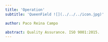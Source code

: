 ```yaml
---
title: 'Operation'
subtitle: 'QueenField ![](../../../icon.jpg)'

author: Paco Reina Campo

abstract: Quality Assurance. ISO 9001:2015.
---
```

